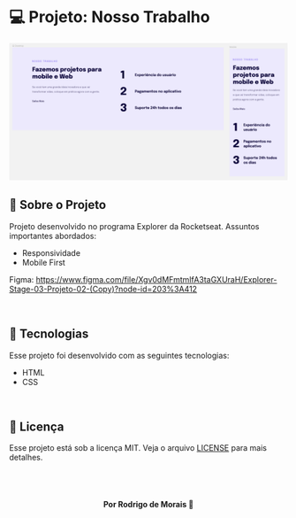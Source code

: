 # 💻 Projeto: Nosso Trabalho 

<img src="images/our-work-print.png">

<br>

## 📌 Sobre o Projeto

Projeto desenvolvido no programa Explorer da Rocketseat.
Assuntos importantes abordados: 

  * Responsividade
  * Mobile First 

Figma: https://www.figma.com/file/Xgv0dMFmtmlfA3taGXUraH/Explorer-Stage-03-Projeto-02-(Copy)?node-id=203%3A412

<br>

## 📌 Tecnologias 

Esse projeto foi desenvolvido com as seguintes tecnologias:

* HTML
* CSS

<br>

## 📝 Licença

Esse projeto está sob a licença MIT. Veja o arquivo [LICENSE](LICENSE) para mais detalhes.

<br>
<br>

<h4 align="center">
    Por Rodrigo de Morais 🚀
</h4>
